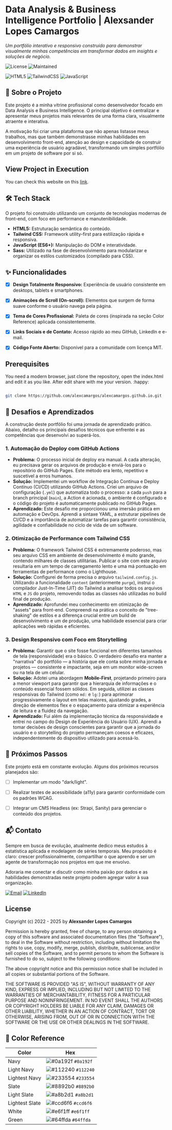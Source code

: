 # Data Analysis & Business Intelligence Portfolio | Alexsander Lopes Camargos

*Um portfólio interativo e responsivo construído para demonstrar visualmente minhas competências em transformar dados em insights e soluções de negócio.*

![License](https://img.shields.io/badge/license-MIT-green)
![Maintained](https://img.shields.io/badge/status-maintained-brightgreen)

![HTML5](https://img.shields.io/badge/HTML5-E34F26?style=for-the-badge&logo=html5&logoColor=white)
![TailwindCSS](https://img.shields.io/badge/Tailwind_CSS-38B2AC?style=for-the-badge&logo=tailwind-css&logoColor=white)
![JavaScript](https://img.shields.io/badge/JavaScript-F7DF1E?style=for-the-badge&logo=javascript&logoColor=black)


## 📖 Sobre o Projeto

Este projeto é a minha vitrine profissional como desenvolvedor focado em Data Analysis e Business
Intelligence. O principal objetivo é centralizar e apresentar meus projetos mais relevantes de uma
forma clara, visualmente atraente e interativa.

A motivação foi criar uma plataforma que não apenas listasse meus trabalhos, mas que também
demonstrasse minhas habilidades em desenvolvimento front-end, atenção ao design e capacidade de
construir uma experiência de usuário agradável, transformando um simples portfólio em um projeto de
software por si só.


## View Project in Execution

You can check this website on this [link](https://alexcamargos.github.io).

## 🛠️ Tech Stack

O projeto foi construído utilizando um conjunto de tecnologias modernas de front-end, com foco em performance e manutenibilidade.

- **HTML5:** Estruturação semântica do conteúdo.
- **Tailwind CSS:** Framework utility-first para estilização rápida e responsiva.
- **JavaScript (ES6+):** Manipulação do DOM e interatividade.
- **Sass:** Utilizado na fase de desenvolvimento para modularizar e organizar os estilos customizados (compilado para CSS).


## ✨ Funcionalidades

- [x] **Design Totalmente Responsivo:** Experiência de usuário consistente em desktops, tablets e smartphones.
- [x] **Animações de Scroll (On-scroll):** Elementos que surgem de forma suave conforme o usuário navega pela página.
- [x] **Tema de Cores Profissional:** Paleta de cores (inspirada na seção Color Reference) aplicada consistentemente.
- [x] **Links Sociais e de Contato:** Acesso rápido ao meu GitHub, LinkedIn e e-mail.
- [x] **Código Fonte Aberto:** Disponível para a comunidade com licença MIT.


## Prerequisites

You need a modern browser, just clone the repository, open the index.html
and edit it as you like. After edit share with me your version. :happy:

```bash

git clone https://github.com/alexcamargos/alexcamargos.github.io.git

```

## 🧠 Desafios e Aprendizados

A construção deste portfólio foi uma jornada de aprendizado prático. Abaixo, detalho os principais desafios técnicos que enfrentei e as competências que desenvolvi ao superá-los.

### 1. Automação do Deploy com GitHub Actions
* **Problema:** O processo inicial de deploy era manual. A cada alteração, eu precisava gerar os arquivos de produção e enviá-los para o repositório do GitHub Pages. Este método era lento, repetitivo e suscetível a erros humanos.
* **Solução:** Implementei um workflow de Integração Contínua e Deploy Contínuo (CI/CD) utilizando GitHub Actions. Criei um arquivo de configuração (`.yml`) que automatiza todo o processo: a cada `push` para a branch principal (`main`), a Action é acionada, o ambiente é configurado e o código do projeto é automaticamente publicado no GitHub Pages.
* **Aprendizado:** Este desafio me proporcionou uma imersão prática em automação e DevOps. Aprendi a sintaxe YAML, a estruturar pipelines de CI/CD e a importância de automatizar tarefas para garantir consistência, agilidade e confiabilidade no ciclo de vida de um software.

### 2. Otimização de Performance com Tailwind CSS
* **Problema:** O framework Tailwind CSS é extremamente poderoso, mas seu arquivo CSS em ambiente de desenvolvimento é muito grande, contendo milhares de classes utilitárias. Publicar o site com este arquivo resultaria em um tempo de carregamento lento e uma má pontuação em ferramentas de performance como o Lighthouse.
* **Solução:** Configurei de forma precisa o arquivo `tailwind.config.js`. Utilizando a funcionalidade `content` (anteriormente `purge`), instruí o compilador Just-In-Time (JIT) do Tailwind a analisar todos os arquivos `HTML` e `JS` do projeto, removendo todas as classes não utilizadas no build final de produção.
* **Aprendizado:** Aprofundei meu conhecimento em otimização de "assets" para front-end. Compreendi na prática o conceito de "tree-shaking" de estilos e a diferença crucial entre um build de desenvolvimento e um de produção, uma habilidade essencial para criar aplicações web rápidas e eficientes.

### 3. Design Responsivo com Foco em Storytelling

* **Problema:** Garantir que o site fosse funcional em diferentes tamanhos de tela (responsividade) era o básico. O verdadeiro desafio era manter a "narrativa" do portfólio — a história que ele conta sobre minha jornada e projetos — consistente e impactante, seja em um monitor wide-screen ou na tela de um celular.
* **Solução:** Adotei uma abordagem **Mobile-First**, projetando primeiro para a menor viewport para garantir que a hierarquia de informações e o conteúdo essencial fossem sólidos. Em seguida, utilizei as classes responsivas do Tailwind (como `md:` e `lg:`) para aprimorar progressivamente o layout em telas maiores, ajustando grades, a direção de elementos flex e o espaçamento para otimizar a experiência de leitura e a fluidez da navegação.
* **Aprendizado:** Fui além da implementação técnica da responsividade e entrei no campo do Design de Experiência do Usuário (UX). Aprendi a tomar decisões de design conscientes para garantir que a jornada do usuário e o storytelling do projeto permaneçam coesos e eficazes, independentemente do dispositivo utilizado para acessá-lo.


## 🔮 Próximos Passos

Este projeto está em constante evolução. Alguns dos próximos recursos planejados são:

- [ ] Implementar um modo "dark/light".
- [ ] Realizar testes de acessibilidade (a11y) para garantir conformidade com os padrões WCAG.
- [ ] Integrar um CMS Headless (ex: Strapi, Sanity) para gerenciar o conteúdo dos projetos.


## 📬 Contato

Sempre em busca de evolução, atualmente dedico meus estudos à estatística aplicada e modelagem de séries temporais. Meu propósito é claro: crescer profissionalmente, compartilhar o que aprendo e ser um agente de transformação nos projetos em que me envolvo.

Adoraria me conectar e discutir como minha paixão por dados e as habilidades demonstradas neste projeto podem agregar valor à sua organização.


[![Email](https://img.shields.io/badge/Email-D14836?style=for-the-badge&logo=gmail&logoColor=white)](mailto:seu.email@exemplo.com)
[![LinkedIn](https://img.shields.io/badge/LinkedIn-0077B5?style=for-the-badge&logo=linkedin&logoColor=white)](https://www.linkedin.com/in/seu-usuario/)


## License

Copyright (c) 2022 - 2025 by **Alexsander Lopes Camargos**

Permission is hereby granted, free of charge, to any person obtaining a
copy of this software and associated documentation files (the "Software"),
to deal in the Software without restriction, including without limitation
the rights to use, copy, modify, merge, publish, distribute, sublicense,
and/or sell copies of the Software, and to permit persons to whom the
Software is furnished to do so, subject to the following conditions:

The above copyright notice and this permission notice shall be included in
all copies or substantial portions of the Software.

THE SOFTWARE IS PROVIDED "AS IS", WITHOUT WARRANTY OF ANY KIND, EXPRESS OR
IMPLIED, INCLUDING BUT NOT LIMITED TO THE WARRANTIES OF MERCHANTABILITY,
FITNESS FOR A PARTICULAR PURPOSE AND NONINFRINGEMENT. IN NO EVENT SHALL THE
AUTHORS OR COPYRIGHT HOLDERS BE LIABLE FOR ANY CLAIM, DAMAGES OR OTHER
LIABILITY, WHETHER IN AN ACTION OF CONTRACT, TORT OR OTHERWISE, ARISING
FROM, OUT OF OR IN CONNECTION WITH THE SOFTWARE OR THE USE OR OTHER
DEALINGS IN THE SOFTWARE.

## 🎨 Color Reference

| Color          | Hex                                                                |
| -------------- | ------------------------------------------------------------------ |
| Navy           | ![#0a192f](https://via.placeholder.com/10/0a192f?text=+) `#0a192f` |
| Light Navy     | ![#112240](https://via.placeholder.com/10/0a192f?text=+) `#112240` |
| Lightest Navy  | ![#233554](https://via.placeholder.com/10/303C55?text=+) `#233554` |
| Slate          | ![#8892b0](https://via.placeholder.com/10/8892b0?text=+) `#8892b0` |
| Light Slate    | ![#a8b2d1](https://via.placeholder.com/10/a8b2d1?text=+) `#a8b2d1` |
| Lightest Slate | ![#ccd6f6](https://via.placeholder.com/10/ccd6f6?text=+) `#ccd6f6` |
| White          | ![#e6f1ff](https://via.placeholder.com/10/e6f1ff?text=+) `#e6f1ff` |
| Green          | ![#64ffda](https://via.placeholder.com/10/64ffda?text=+) `#64ffda` |
